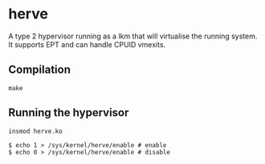 # herve
A type 2 hypervisor running as a lkm that will virtualise the running system. It supports EPT and can handle CPUID vmexits.

## Compilation

`make`

## Running the hypervisor
`insmod herve.ko`

```
$ echo 1 > /sys/kernel/herve/enable # enable
$ echo 0 > /sys/kernel/herve/enable # disable
```


